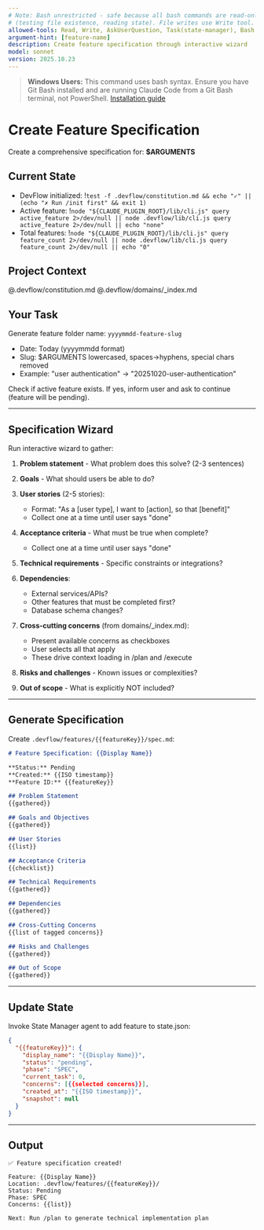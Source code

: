```yaml
---
# Note: Bash unrestricted - safe because all bash commands are read-only checks
# (testing file existence, reading state). File writes use Write tool.
allowed-tools: Read, Write, AskUserQuestion, Task(state-manager), Bash
argument-hint: [feature-name]
description: Create feature specification through interactive wizard
model: sonnet
version: 2025.10.23
---
```


> **Windows Users:** This command uses bash syntax. Ensure you have Git Bash installed and are running Claude Code from a Git Bash terminal, not PowerShell. [Installation guide](https://github.com/mathewtaylor/devflow#requirements)

# Create Feature Specification

Create a comprehensive specification for: **$ARGUMENTS**

## Current State

- DevFlow initialized: !`test -f .devflow/constitution.md && echo "✓" || (echo "✗ Run /init first" && exit 1)`
- Active feature: !`node "${CLAUDE_PLUGIN_ROOT}/lib/cli.js" query active_feature 2>/dev/null || node .devflow/lib/cli.js query active_feature 2>/dev/null || echo "none"`
- Total features: !`node "${CLAUDE_PLUGIN_ROOT}/lib/cli.js" query feature_count 2>/dev/null || node .devflow/lib/cli.js query feature_count 2>/dev/null || echo "0"`

## Project Context

@.devflow/constitution.md
@.devflow/domains/_index.md

## Your Task

Generate feature folder name: `yyyymmdd-feature-slug`
- Date: Today (yyyymmdd format)
- Slug: $ARGUMENTS lowercased, spaces→hyphens, special chars removed
- Example: "user authentication" → "20251020-user-authentication"

Check if active feature exists. If yes, inform user and ask to continue (feature will be pending).

---

## Specification Wizard

Run interactive wizard to gather:

1. **Problem statement** - What problem does this solve? (2-3 sentences)

2. **Goals** - What should users be able to do?

3. **User stories** (2-5 stories):
   - Format: "As a [user type], I want to [action], so that [benefit]"
   - Collect one at a time until user says "done"

4. **Acceptance criteria** - What must be true when complete?
   - Collect one at a time until user says "done"

5. **Technical requirements** - Specific constraints or integrations?

6. **Dependencies**:
   - External services/APIs?
   - Other features that must be completed first?
   - Database schema changes?

7. **Cross-cutting concerns** (from domains/_index.md):
   - Present available concerns as checkboxes
   - User selects all that apply
   - These drive context loading in /plan and /execute

8. **Risks and challenges** - Known issues or complexities?

9. **Out of scope** - What is explicitly NOT included?

---

## Generate Specification

Create `.devflow/features/{{featureKey}}/spec.md`:

```markdown
# Feature Specification: {{Display Name}}

**Status:** Pending
**Created:** {{ISO timestamp}}
**Feature ID:** {{featureKey}}

## Problem Statement
{{gathered}}

## Goals and Objectives
{{gathered}}

## User Stories
{{list}}

## Acceptance Criteria
{{checklist}}

## Technical Requirements
{{gathered}}

## Dependencies
{{gathered}}

## Cross-Cutting Concerns
{{list of tagged concerns}}

## Risks and Challenges
{{gathered}}

## Out of Scope
{{gathered}}
```

---

## Update State

Invoke State Manager agent to add feature to state.json:
```json
{
  "{{featureKey}}": {
    "display_name": "{{Display Name}}",
    "status": "pending",
    "phase": "SPEC",
    "current_task": 0,
    "concerns": [{{selected concerns}}],
    "created_at": "{{ISO timestamp}}",
    "snapshot": null
  }
}
```

---

## Output

```
✅ Feature specification created!

Feature: {{Display Name}}
Location: .devflow/features/{{featureKey}}/
Status: Pending
Phase: SPEC
Concerns: {{list}}

Next: Run /plan to generate technical implementation plan
```
